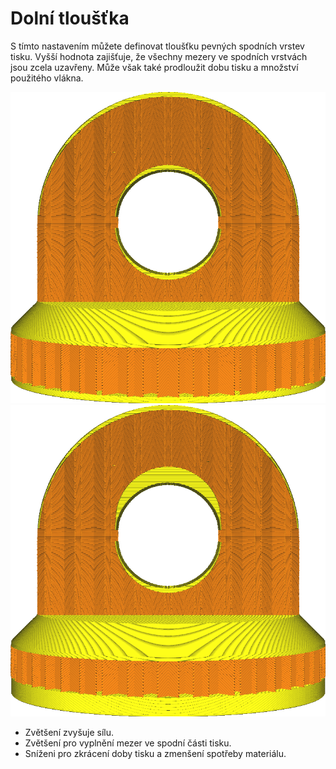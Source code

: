 Dolní tloušťka
====
S tímto nastavením můžete definovat tloušťku pevných spodních vrstev tisku. Vyšší hodnota zajišťuje, že všechny mezery ve spodních vrstvách jsou zcela uzavřeny. Může však také prodloužit dobu tisku a množství použitého vlákna.

![Běžná dolní tloušťka](../../../articles/images/top_bottom_thickness_0.8.png)
![Mnohem silnější spodní strana](../../../articles/images/bottom_thickness.png)

* Zvětšení zvyšuje sílu.
* Zvětšení pro vyplnění mezer ve spodní části tisku.
* Sníženi pro zkrácení doby tisku a zmenšení spotřeby materiálu.
